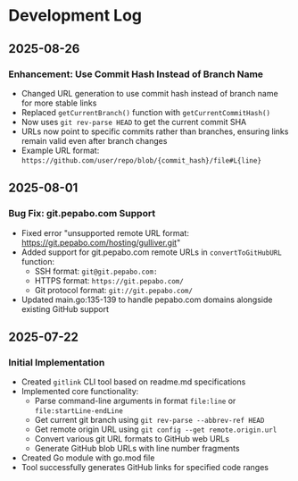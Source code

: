 # Development Log

## 2025-08-26

### Enhancement: Use Commit Hash Instead of Branch Name
- Changed URL generation to use commit hash instead of branch name for more stable links
- Replaced `getCurrentBranch()` function with `getCurrentCommitHash()`
- Now uses `git rev-parse HEAD` to get the current commit SHA
- URLs now point to specific commits rather than branches, ensuring links remain valid even after branch changes
- Example URL format: `https://github.com/user/repo/blob/{commit_hash}/file#L{line}`

## 2025-08-01

### Bug Fix: git.pepabo.com Support
- Fixed error "unsupported remote URL format: https://git.pepabo.com/hosting/gulliver.git"
- Added support for git.pepabo.com remote URLs in `convertToGitHubURL` function:
  - SSH format: `git@git.pepabo.com:`
  - HTTPS format: `https://git.pepabo.com/`
  - Git protocol format: `git://git.pepabo.com/`
- Updated main.go:135-139 to handle pepabo.com domains alongside existing GitHub support

## 2025-07-22

### Initial Implementation
- Created `gitlink` CLI tool based on readme.md specifications
- Implemented core functionality:
  - Parse command-line arguments in format `file:line` or `file:startLine-endLine`
  - Get current git branch using `git rev-parse --abbrev-ref HEAD`
  - Get remote origin URL using `git config --get remote.origin.url`
  - Convert various git URL formats to GitHub web URLs
  - Generate GitHub blob URLs with line number fragments
- Created Go module with go.mod file
- Tool successfully generates GitHub links for specified code ranges